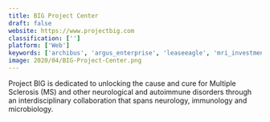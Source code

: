 ```yaml
---
title: BIG Project Center
draft: false 
website: https://www.projectbig.com
classification: ['']
platform: ['Web']
keywords: ['archibus', 'argus_enterprise', 'leaseeagle', 'mri_investment_management']
image: 2020/04/BIG-Project-Center.png
---
```

Project BIG is dedicated to unlocking the cause and cure for Multiple Sclerosis (MS) and other neurological and autoimmune disorders through an interdisciplinary collaboration that spans neurology, immunology and microbiology.